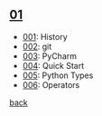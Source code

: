 ## [01](./S01)

* [001](./topics/p001): History
* [002](./topics/p002): git
* [003](./topics/p003): PyCharm
* [004](./topics/p004): Quick Start
* [005](./topics/p005): Python Types
* [006](./topics/p006): Operators

[back](./..)